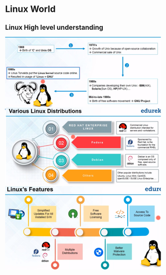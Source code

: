 # Linux World

## Linux High level understanding

![Browser](Images/Screenshot_01.png)
![Browser](Images/Screenshot_02.png)
![Browser](Images/Screenshot_03.png)